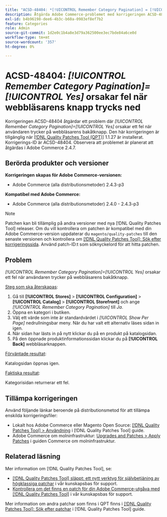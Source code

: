 ```yaml
---
title: "ACSD-48404: *[!UICONTROL Remember Category Pagination] = [!UICONTROL Yes]* orsakar fel när användaren trycker på bakåtknappen i webbläsaren"
description: Åtgärda Adobe Commerce-problemet med korrigeringen ACSD-48404 där *[!UICONTROL Remember Category Pagination] = [!UICONTROL Yes]* orsakar ett fel när användaren trycker på webbläsarens bakåtknapp.
exl-id: b4b96198-dee6-4b3c-b60a-0983ef8ef7b2
feature: Categories
role: Admin
source-git-commit: 1d2e0c1b4a8e3d79a362500ee3ec7bde84a6ce0d
workflow-type: tm+mt
source-wordcount: '357'
ht-degree: 0%

---
```


# ACSD-48404: *[!UICONTROL Remember Category Pagination]=[!UICONTROL Yes]* orsakar fel när webbläsarens knapp trycks ned

Korrigeringen ACSD-48404 åtgärdar ett problem där *[!UICONTROL Remember Category Pagination]=[!UICONTROL Yes]* orsakar ett fel när användaren trycker på webbläsarens bakåtknapp. Den här korrigeringen är tillgänglig när [[!DNL Quality Patches Tool (QPT)]](/help/announcements/adobe-commerce-announcements/magento-quality-patches-released-new-tool-to-self-serve-quality-patches.md) 1.1.27 är installerat. Korrigerings-ID är ACSD-48404. Observera att problemet är planerat att åtgärdas i Adobe Commerce 2.4.7.

## Berörda produkter och versioner

**Korrigeringen skapas för Adobe Commerce-versionen:**

* Adobe Commerce (alla distributionsmetoder) 2.4.3-p3

**Kompatibel med Adobe Commerce:**

* Adobe Commerce (alla distributionsmetoder) 2.4.0 - 2.4.3-p3

>[!NOTE]
>
>Patchen kan bli tillämplig på andra versioner med nya [!DNL Quality Patches Tool] releaser. Om du vill kontrollera om patchen är kompatibel med din Adobe Commerce-version uppdaterar du `magento/quality-patches` till den senaste versionen och kontrollera om [[!DNL Quality Patches Tool]: Sök efter korrigeringssida](https://experienceleague.adobe.com/tools/commerce-quality-patches/index.html). Använd patch-ID:t som söknyckelord för att hitta patchen.

## Problem

*[!UICONTROL Remember Category Pagination]=[!UICONTROL Yes]* orsakar ett fel när användaren trycker på webbläsarens bakåtknapp.


<u>Steg som ska återskapas</u>:

1. Gå till **[!UICONTROL Stores]** > **[!UICONTROL Configuration]** > **[!UICONTROL Catalog]** > **[!UICONTROL Storefront]** och ange *[!UICONTROL Remember Category Pagination]* till *Ja*.
1. Öppna en kategori i butiken.
1. Välj ett värde som inte är standardvärdet i *[!UICONTROL Show Per Page]* nedrullningsbar meny. När du har valt ett alternativ läses sidan in igen.
1. När sidan har lästs in på nytt klickar du på en produkt på katalogsidan.
1. På den öppnade produktinformationssidan klickar du på **[!UICONTROL Back]** webbläsarknappen.

<u>Förväntade resultat</u>:

Katalogsidan öppnas igen.

<u>Faktiska resultat</u>:

Kategorisidan returnerar ett fel.

## Tillämpa korrigeringen

Använd följande länkar beroende på distributionsmetod för att tillämpa enskilda korrigeringsfiler:

* Lokalt hos Adobe Commerce eller Magento Open Source: [[!DNL Quality Patches Tool] > Användning](https://experienceleague.adobe.com/docs/commerce-operations/tools/quality-patches-tool/usage.html) i [!DNL Quality Patches Tool] guide.
* Adobe Commerce om molninfrastruktur: [Upgrades and Patches > Apply Patches](https://experienceleague.adobe.com/docs/commerce-cloud-service/user-guide/develop/upgrade/apply-patches.html) i guiden Commerce om molninfrastruktur.

## Relaterad läsning

Mer information om [!DNL Quality Patches Tool], se:

* [[!DNL Quality Patches Tool] släppt: ett nytt verktyg för självbetjäning av högklassiga patchar](/help/announcements/adobe-commerce-announcements/magento-quality-patches-released-new-tool-to-self-serve-quality-patches.md) i vår kunskapsbas för support.
* [Kontrollera om det finns en patch för din Adobe Commerce-utgåva med [!DNL Quality Patches Tool]](/help/support-tools/patches-available-in-qpt-tool/check-patch-for-magento-issue-with-magento-quality-patches.md) i vår kunskapsbas för support.

Mer information om andra patchar som finns i QPT finns i [[!DNL Quality Patches Tool]: Sök efter patchar](https://experienceleague.adobe.com/tools/commerce-quality-patches/index.html) i [!DNL Quality Patches Tool] guide.
